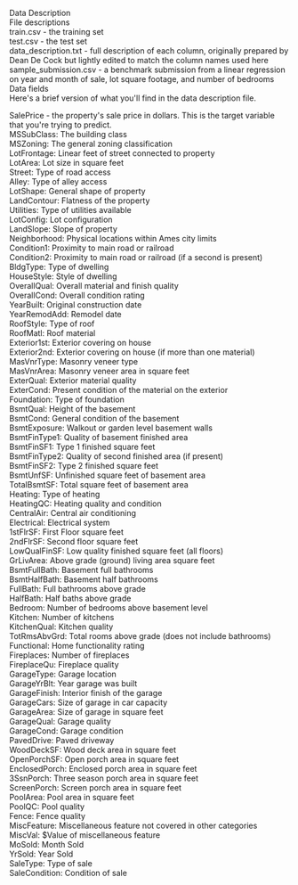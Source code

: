 Data Description <br>
File descriptions<br>
train.csv - the training set <br>
test.csv - the test set <br>
data_description.txt - full description of each column, originally prepared by Dean De Cock but lightly edited to match the column names used here <br>
sample_submission.csv - a benchmark submission from a linear regression on year and month of sale, lot square footage, and number of bedrooms <br>
Data fields<br>
Here's a brief version of what you'll find in the data description file.<br>

SalePrice - the property's sale price in dollars. This is the target variable that you're trying to predict.<br>
MSSubClass: The building class<br>
MSZoning: The general zoning classification<br>
LotFrontage: Linear feet of street connected to property<br>
LotArea: Lot size in square feet<br>
Street: Type of road access<br>
Alley: Type of alley access<br>
LotShape: General shape of property<br>
LandContour: Flatness of the property<br>
Utilities: Type of utilities available<br>
LotConfig: Lot configuration<br>
LandSlope: Slope of property<br>
Neighborhood: Physical locations within Ames city limits<br>
Condition1: Proximity to main road or railroad<br>
Condition2: Proximity to main road or railroad (if a second is present)<br>
BldgType: Type of dwelling<br>
HouseStyle: Style of dwelling<br>
OverallQual: Overall material and finish quality<br>
OverallCond: Overall condition rating<br>
YearBuilt: Original construction date<br>
YearRemodAdd: Remodel date<br>
RoofStyle: Type of roof<br>
RoofMatl: Roof material<br>
Exterior1st: Exterior covering on house<br>
Exterior2nd: Exterior covering on house (if more than one material)<br>
MasVnrType: Masonry veneer type<br>
MasVnrArea: Masonry veneer area in square feet<br>
ExterQual: Exterior material quality<br>
ExterCond: Present condition of the material on the exterior<br>
Foundation: Type of foundation<br>
BsmtQual: Height of the basement<br>
BsmtCond: General condition of the basement<br>
BsmtExposure: Walkout or garden level basement walls<br>
BsmtFinType1: Quality of basement finished area<br>
BsmtFinSF1: Type 1 finished square feet<br>
BsmtFinType2: Quality of second finished area (if present)<br>
BsmtFinSF2: Type 2 finished square feet<br>
BsmtUnfSF: Unfinished square feet of basement area<br>
TotalBsmtSF: Total square feet of basement area<br>
Heating: Type of heating<br>
HeatingQC: Heating quality and condition<br>
CentralAir: Central air conditioning<br>
Electrical: Electrical system<br>
1stFlrSF: First Floor square feet<br>
2ndFlrSF: Second floor square feet<br>
LowQualFinSF: Low quality finished square feet (all floors)<br>
GrLivArea: Above grade (ground) living area square feet<br>
BsmtFullBath: Basement full bathrooms<br>
BsmtHalfBath: Basement half bathrooms<br>
FullBath: Full bathrooms above grade<br>
HalfBath: Half baths above grade<br>
Bedroom: Number of bedrooms above basement level<br>
Kitchen: Number of kitchens<br>
KitchenQual: Kitchen quality<br>
TotRmsAbvGrd: Total rooms above grade (does not include bathrooms)<br>
Functional: Home functionality rating<br>
Fireplaces: Number of fireplaces<br>
FireplaceQu: Fireplace quality<br>
GarageType: Garage location<br>
GarageYrBlt: Year garage was built<br>
GarageFinish: Interior finish of the garage<br>
GarageCars: Size of garage in car capacity<br>
GarageArea: Size of garage in square feet<br>
GarageQual: Garage quality<br>
GarageCond: Garage condition<br>
PavedDrive: Paved driveway<br>
WoodDeckSF: Wood deck area in square feet<br>
OpenPorchSF: Open porch area in square feet<br>
EnclosedPorch: Enclosed porch area in square feet<br>
3SsnPorch: Three season porch area in square feet<br>
ScreenPorch: Screen porch area in square feet<br>
PoolArea: Pool area in square feet<br>
PoolQC: Pool quality<br>
Fence: Fence quality<br>
MiscFeature: Miscellaneous feature not covered in other categories<br>
MiscVal: $Value of miscellaneous feature<br>
MoSold: Month Sold<br>
YrSold: Year Sold<br>
SaleType: Type of sale<br>
SaleCondition: Condition of sale<br>
